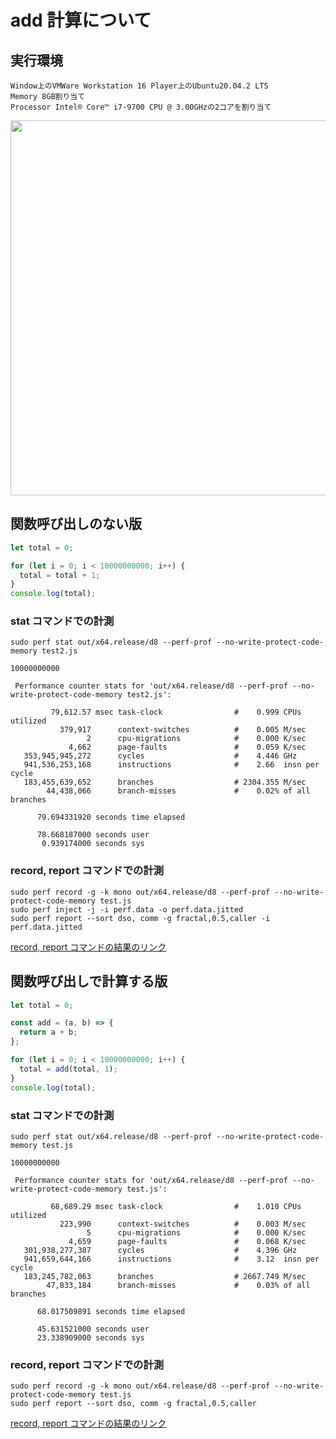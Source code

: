 # add 計算について

## 実行環境

```
Window上のVMWare Workstation 16 Player上のUbuntu20.04.2 LTS
Memory 8GB割り当て
Processor Intel® Core™ i7-9700 CPU @ 3.00GHzの2コアを割り当て
```

<img src="https://user-images.githubusercontent.com/49422601/119885136-63670080-bf6c-11eb-8948-6f6aa17e5a34.png" width="600px">

## 関数呼び出しのない版

```javascript
let total = 0;

for (let i = 0; i < 10000000000; i++) {
  total = total + 1;
}
console.log(total);
```

### stat コマンドでの計測

```shell
sudo perf stat out/x64.release/d8 --perf-prof --no-write-protect-code-memory test2.js
```

```shell
10000000000

 Performance counter stats for 'out/x64.release/d8 --perf-prof --no-write-protect-code-memory test2.js':

         79,612.57 msec task-clock                #    0.999 CPUs utilized
           379,917      context-switches          #    0.005 M/sec
                 2      cpu-migrations            #    0.000 K/sec
             4,662      page-faults               #    0.059 K/sec
   353,945,945,272      cycles                    #    4.446 GHz
   941,536,253,168      instructions              #    2.66  insn per cycle
   183,455,639,652      branches                  # 2304.355 M/sec
        44,438,066      branch-misses             #    0.02% of all branches

      79.694331920 seconds time elapsed

      78.668187000 seconds user
       0.939174000 seconds sys

```

### record, report コマンドでの計測

```shell
sudo perf record -g -k mono out/x64.release/d8 --perf-prof --no-write-protect-code-memory test.js
sudo perf inject -j -i perf.data -o perf.data.jitted
sudo perf report --sort dso, comm -g fractal,0.5,caller -i perf.data.jitted
```

[record, report コマンドの結果のリンク](https://github.com/UMASHIBA1/v8-perf-report/tree/main/add-test/no-func-add-perf-report.txt)

## 関数呼び出しで計算する版

```javascript
let total = 0;

const add = (a, b) => {
  return a + b;
};

for (let i = 0; i < 10000000000; i++) {
  total = add(total, 1);
}
console.log(total);
```

### stat コマンドでの計測

```shell
sudo perf stat out/x64.release/d8 --perf-prof --no-write-protect-code-memory test.js
```

```shell
10000000000

 Performance counter stats for 'out/x64.release/d8 --perf-prof --no-write-protect-code-memory test.js':

         68,689.29 msec task-clock                #    1.010 CPUs utilized
           223,990      context-switches          #    0.003 M/sec
                 5      cpu-migrations            #    0.000 K/sec
             4,659      page-faults               #    0.068 K/sec
   301,938,277,387      cycles                    #    4.396 GHz
   941,659,644,166      instructions              #    3.12  insn per cycle
   183,245,782,063      branches                  # 2667.749 M/sec
        47,833,184      branch-misses             #    0.03% of all branches

      68.017509891 seconds time elapsed

      45.631521000 seconds user
      23.338909000 seconds sys
```

### record, report コマンドでの計測

```shell
sudo perf record -g -k mono out/x64.release/d8 --perf-prof --no-write-protect-code-memory test.js
sudo perf report --sort dso, comm -g fractal,0.5,caller
```

[record, report コマンドの結果のリンク](https://github.com/UMASHIBA1/v8-perf-report/tree/main/add-test/call-func-add-perf-report.txt)
